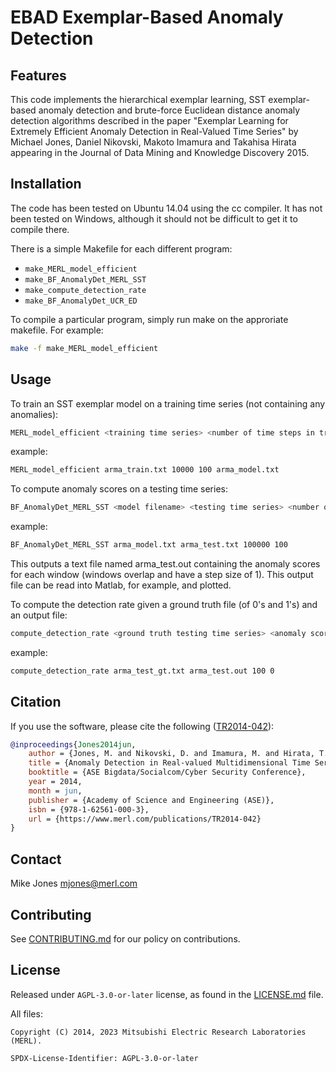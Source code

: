 <!--
Copyright (C) 2014, 2023 Mitsubishi Electric Research Laboratories (MERL)

SPDX-License-Identifier: AGPL-3.0-or-later
-->

# EBAD Exemplar-Based Anomaly Detection

## Features

This code implements the hierarchical exemplar learning, SST
exemplar-based anomaly detection and brute-force Euclidean distance
anomaly detection algorithms described in the paper "Exemplar Learning
for Extremely Efficient Anomaly Detection in Real-Valued Time Series"
by Michael Jones, Daniel Nikovski, Makoto Imamura and Takahisa Hirata
appearing in the Journal of Data Mining and Knowledge Discovery 2015.

## Installation

The code has been tested on Ubuntu 14.04 using the cc compiler.  It
has not been tested on Windows, although it should not be difficult to
get it to compile there.

There is a simple Makefile for each different program:

* `make_MERL_model_efficient`
* `make_BF_AnomalyDet_MERL_SST`
* `make_compute_detection_rate`
* `make_BF_AnomalyDet_UCR_ED`

To compile a particular program, simply run make on the approriate makefile.  For example:

```bash
make -f make_MERL_model_efficient
```

## Usage

To train an SST exemplar model on a training time series (not
containing any anomalies):

```bash
MERL_model_efficient <training time series> <number of time steps in training time series> <window length> <output model filename>
```

example:

```bash
MERL_model_efficient arma_train.txt 10000 100 arma_model.txt
```

To compute anomaly scores on a testing time series:

```bash
BF_AnomalyDet_MERL_SST <model filename> <testing time series> <number of time steps in testing time series> <window length>
```

example:

```bash
BF_AnomalyDet_MERL_SST arma_model.txt arma_test.txt 100000 100
```

This outputs a text file named arma_test.out containing the anomaly
scores for each window (windows overlap and have a step size of 1).
This output file can be read into Matlab, for example, and plotted.


To compute the detection rate given a ground truth file (of 0's and 1's) and an output file:

```bash
compute_detection_rate <ground truth testing time series> <anomaly score time series> <window length> <desired false positive rate from 0 to 1>
```

example:

```bash
compute_detection_rate arma_test_gt.txt arma_test.out 100 0
```

## Citation

If you use the software, please cite the following  ([TR2014-042](https://merl.com/publications/TR2014-042)):

```BibTeX
@inproceedings{Jones2014jun,
    author = {Jones, M. and Nikovski, D. and Imamura, M. and Hirata, T.},
    title = {Anomaly Detection in Real-valued Multidimensional Time Series},
    booktitle = {ASE Bigdata/Socialcom/Cyber Security Conference},
    year = 2014,
    month = jun,
    publisher = {Academy of Science and Engineering (ASE)},
    isbn = {978-1-62561-000-3},
    url = {https://www.merl.com/publications/TR2014-042}
}
```

## Contact

Mike Jones <mjones@merl.com>

## Contributing

See [CONTRIBUTING.md](CONTRIBUTING.md) for our policy on contributions.

## License

Released under `AGPL-3.0-or-later` license, as found in the [LICENSE.md](LICENSE.md) file.

All files:

```
Copyright (C) 2014, 2023 Mitsubishi Electric Research Laboratories (MERL).

SPDX-License-Identifier: AGPL-3.0-or-later
```
